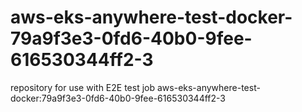 # aws-eks-anywhere-test-docker-79a9f3e3-0fd6-40b0-9fee-616530344ff2-3
repository for use with E2E test job aws-eks-anywhere-test-docker:79a9f3e3-0fd6-40b0-9fee-616530344ff2-3
